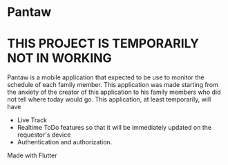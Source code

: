 # Pantaw

# THIS PROJECT IS TEMPORARILY NOT IN WORKING

Pantaw is a mobile application that expected to be use to monitor the schedule of each family member. This application was made starting from the anxiety of the creator of this application to his family members who did not tell where today would go. 
This application, at least temporarily, will have

- Live Track
- Realtime ToDo features so that it will be immediately updated on the requestor's device
- Authentication and authorization.

Made with Flutter
